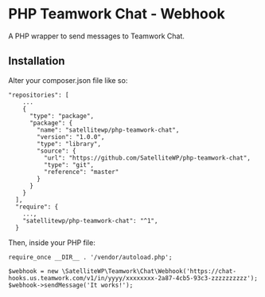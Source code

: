 # PHP Teamwork Chat - Webhook
A PHP wrapper to send messages to Teamwork Chat.

## Installation

Alter your composer.json file like so:


    "repositories": [
        ...
        {
          "type": "package",
          "package": {
            "name": "satellitewp/php-teamwork-chat",
            "version": "1.0.0",
            "type": "library",
            "source": {
              "url": "https://github.com/SatelliteWP/php-teamwork-chat",
              "type": "git",
              "reference": "master"
            }
          }
        }
      ],
      "require": {
        ...,
        "satellitewp/php-teamwork-chat": "^1",
      }


Then, inside your PHP file:

    require_once __DIR__ . '/vendor/autoload.php';
  
    $webhook = new \SatelliteWP\Teamwork\Chat\Webhook('https://chat-hooks.us.teamwork.com/v1/in/yyyy/xxxxxxxx-2a87-4cb5-93c3-zzzzzzzzzz');
    $webhook->sendMessage('It works!');

